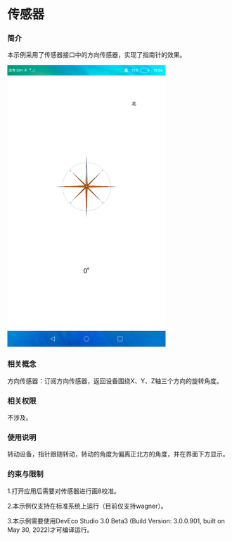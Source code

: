 # 传感器

### 简介

本示例采用了传感器接口中的方向传感器，实现了指南针的效果。

![](./screenshots/device/sensor.png)

### 相关概念

方向传感器：订阅方向传感器，返回设备围绕X、Y、Z轴三个方向的旋转角度。

### 相关权限

不涉及。

### 使用说明

转动设备，指针跟随转动，转动的角度为偏离正北方的角度，并在界面下方显示。

### 约束与限制

1.打开应用后需要对传感器进行画8校准。

2.本示例仅支持在标准系统上运行（目前仅支持wagner）。

3.本示例需要使用DevEco Studio 3.0 Beta3 (Build Version: 3.0.0.901, built on May 30, 2022)才可编译运行。